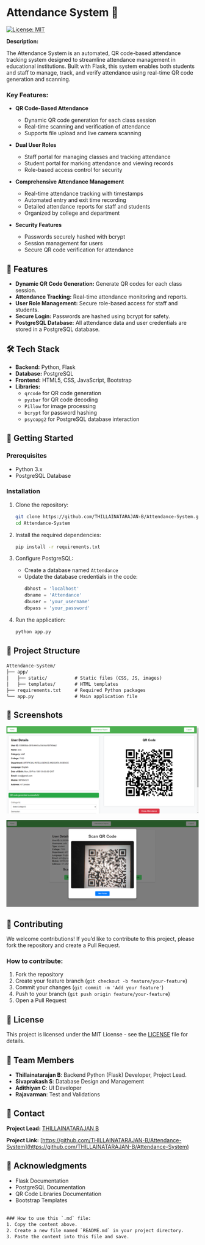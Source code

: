 # Attendance System 🚀

[![License: MIT](https://img.shields.io/badge/License-MIT-yellow.svg)](https://opensource.org/licenses/MIT)

**Description:**

The Attendance System is an automated, QR code-based attendance tracking system designed to streamline attendance management in educational institutions. Built with Flask, this system enables both students and staff to manage, track, and verify attendance using real-time QR code generation and scanning.

### Key Features:
- **QR Code-Based Attendance**
  - Dynamic QR code generation for each class session
  - Real-time scanning and verification of attendance
  - Supports file upload and live camera scanning
  
- **Dual User Roles**
  - Staff portal for managing classes and tracking attendance
  - Student portal for marking attendance and viewing records
  - Role-based access control for security
  
- **Comprehensive Attendance Management**
  - Real-time attendance tracking with timestamps
  - Automated entry and exit time recording
  - Detailed attendance reports for staff and students
  - Organized by college and department
  
- **Security Features**
  - Passwords securely hashed with bcrypt
  - Session management for users
  - Secure QR code verification for attendance
  
## 🎯 Features

- **Dynamic QR Code Generation:** Generate QR codes for each class session.
- **Attendance Tracking:** Real-time attendance monitoring and reports.
- **User Role Management:** Secure role-based access for staff and students.
- **Secure Login:** Passwords are hashed using bcrypt for safety.
- **PostgreSQL Database:** All attendance data and user credentials are stored in a PostgreSQL database.

## 🛠️ Tech Stack

- **Backend:** Python, Flask
- **Database:** PostgreSQL
- **Frontend:** HTML5, CSS, JavaScript, Bootstrap
- **Libraries:** 
  - `qrcode` for QR code generation
  - `pyzbar` for QR code decoding
  - `Pillow` for image processing
  - `bcrypt` for password hashing
  - `psycopg2` for PostgreSQL database interaction

## 🚀 Getting Started

### Prerequisites

- Python 3.x
- PostgreSQL Database

### Installation

1. Clone the repository:
   ```bash
   git clone https://github.com/THILLAINATARAJAN-B/Attendance-System.git
   cd Attendance-System
   ```


2. Install the required dependencies:
   ```bash
   pip install -r requirements.txt
   ```

3. Configure PostgreSQL:
   - Create a database named `Attendance`
   - Update the database credentials in the code:
     ```python
     dbhost = 'localhost'
     dbname = 'Attendance'
     dbuser = 'your_username'
     dbpass = 'your_password'
     ```

4. Run the application:
   ```bash
   python app.py
   ```

## 📁 Project Structure

```
Attendance-System/
├── app/
│   ├── static/          # Static files (CSS, JS, images)
│   ├── templates/       # HTML templates
├── requirements.txt     # Required Python packages
└── app.py               # Main application file
```

## 📸 Screenshots

![Attendance System Screenshot - Staff generating QR code for students to scan and register their attendance](images/Screenshot_7.png)

![Attendance System Screenshot - Student registering his attendance via QR code](images/Screenshot_10.png)





## 🤝 Contributing

We welcome contributions! If you’d like to contribute to this project, please fork the repository and create a Pull Request.

### How to contribute:
1. Fork the repository
2. Create your feature branch (`git checkout -b feature/your-feature`)
3. Commit your changes (`git commit -m 'Add your feature'`)
4. Push to your branch (`git push origin feature/your-feature`)
5. Open a Pull Request

## 📄 License

This project is licensed under the MIT License - see the [LICENSE](LICENSE) file for details.

## 👥 Team Members

- **Thillainatarajan B**: Backend Python (Flask) Developer, Project Lead.
- **Sivaprakash S**: Database Design and Management
- **Adithiyan C**: UI Developer
- **Rajavarman**: Test and Validations

## 👥 Contact

**Project Lead:** [THILLAINATARAJAN B](https://github.com/THILLAINATARAJAN-B)

**Project Link:** [https://github.com/THILLAINATARAJAN-B/Attendance-System](https://github.com/THILLAINATARAJAN-B/Attendance-System)


## 🙏 Acknowledgments

- Flask Documentation
- PostgreSQL Documentation
- QR Code Libraries Documentation
- Bootstrap Templates
```

### How to use this `.md` file:
1. Copy the content above.
2. Create a new file named `README.md` in your project directory.
3. Paste the content into this file and save.

